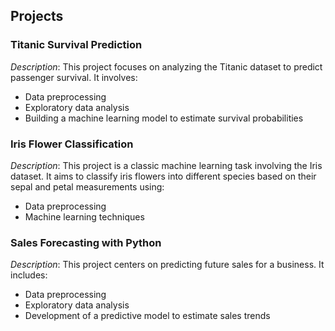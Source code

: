 ## Projects

### Titanic Survival Prediction
*Description*: This project focuses on analyzing the Titanic dataset to predict passenger survival. It involves:
- Data preprocessing
- Exploratory data analysis
- Building a machine learning model to estimate survival probabilities

### Iris Flower Classification
*Description*: This project is a classic machine learning task involving the Iris dataset. It aims to classify iris flowers into different species based on their sepal and petal measurements using:
- Data preprocessing
- Machine learning techniques

### Sales Forecasting with Python
*Description*: This project centers on predicting future sales for a business. It includes:
- Data preprocessing
- Exploratory data analysis
- Development of a predictive model to estimate sales trends
